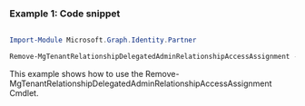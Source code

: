 ### Example 1: Code snippet

```powershell

Import-Module Microsoft.Graph.Identity.Partner

Remove-MgTenantRelationshipDelegatedAdminRelationshipAccessAssignment -DelegatedAdminRelationshipId $delegatedAdminRelationshipId -DelegatedAdminAccessAssignmentId $delegatedAdminAccessAssignmentId -IfMatch W/'"JyI0NzAwNjg0NS0wMDAwLTE5MDAtMDAwMC02MGY0Yjg4MzAwMDAiJw=="' 


```
This example shows how to use the Remove-MgTenantRelationshipDelegatedAdminRelationshipAccessAssignment Cmdlet.

